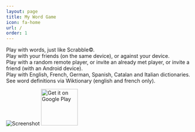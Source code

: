 ```yaml
---
layout: page
title: My Word Game
icon: fa-home
url: /
order: 1
---
```


Play with words, just like Scrabble©.  
Play with your friends (on the same device), or against your device.  
Play with a random remote player, or invite an already met player, or invite a friend (with an Android device).  
Play with English, French, German, Spanish, Catalan and Italian dictionaries.  
See word definitions via Wiktionary (english and french only).  

![Screenshot]({{site.baseurl}}/assets/images/screenshot.png) <a href='https://play.google.com/store/apps/details?id=fr.raubel.mwg.lite&hl=en&pcampaignid=pcampaignidMKT-Other-global-all-co-prtnr-py-PartBadge-Mar2515-1'>
    <img height="100" alt='Get it on Google Play' src='https://play.google.com/intl/en_us/badges/static/images/badges/en_badge_web_generic.png'/>
</a>